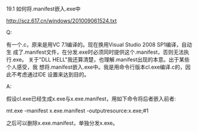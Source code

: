 19.1 如何将.manifest嵌入.exe中

http://scz.617.cn/windows/201009061524.txt

Q:

有一个.c，原来是用VC 7.1编译的。现在换用Visual Studio 2008 SP1编译，自动生
成了.manifest文件，在分发.exe时必须同时提供这个.manifest，否则无法执行.exe。
关于"DLL HELL"我还算清楚，也理解.manifest出现的本意。出于某些个人感受，我
想将.manifest嵌入.exe中。我是用命令行版本cl.exe编译.c的，因此不考虑通过IDE
设置来达到目的。

A:

假设cl.exe已经生成x.exe与x.exe.manifest，用如下命令将后者嵌入前者:

mt.exe -manifest x.exe.manifest -outputresource:x.exe;#1

之后可以删除x.exe.manifest，单独分发x.exe。
